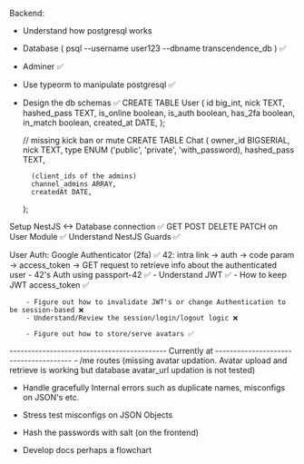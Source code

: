 Backend:
- Understand how postgresql works
- Database ( psql --username user123 --dbname transcendence_db ) ✅
- Adminer ✅
- Use typeorm to manipulate postgresql ✅
- Design the db schemas ✅
    CREATE TABLE User (
        id big_int,
        nick TEXT,
        hashed_pass TEXT,
        is_online boolean,
        is_auth boolean,
        has_2fa boolean,
        in_match boolean,
        created_at DATE,
    );

    // missing kick ban or mute 
    CREATE TABLE Chat (
        owner_id BIGSERIAL,
        nick TEXT,
        type ENUM ('public', 'private', 'with_password),
        hashed_pass TEXT,

        (client_ids of the admins)
        channel_admins ARRAY,
        createdAt DATE,
    );

Setup NestJS <-> Database connection ✅
GET POST DELETE PATCH on User Module ✅
Understand NestJS Guards ✅

User Auth:
    Google Authenticator (2fa) ✅
    42:
        intra link -> auth -> code param -> access_token -> GET request to retrieve info about the authenticated user
        - 42's Auth using passport-42 ✅
        - Understand JWT ✅
        - How to keep JWT access_token ✅

        - Figure out how to invalidate JWT's or change Authentication to be session-based ❌
        - Understand/Review the session/login/logout logic ❌

        - Figure out how to store/serve avatars ✅
------------------------------------------- Currently at --------------------------------------
        - /me routes (missing avatar updation.
            Avatar upload and retrieve is working but database avatar_url updation is not tested)



- Handle gracefully Internal errors such as duplicate names, misconfigs on JSON's etc.
- Stress test misconfigs on JSON Objects

- Hash the passwords with salt (on the frontend)

- Develop docs perhaps a flowchart
